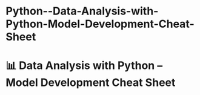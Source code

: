 # Python--Data-Analysis-with-Python-Model-Development-Cheat-Sheet
# 📊 Data Analysis with Python – Model Development Cheat Sheet
